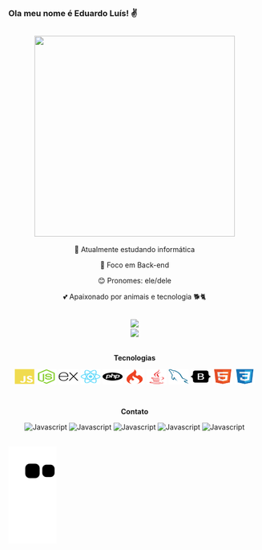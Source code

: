 ### Ola meu nome é Eduardo Luís! ✌️
##
<div align="center">
<img height="400" width="400" src='https://media.discordapp.net/attachments/894667128643416104/1052320261531258991/Avatar-Maker.png?width=430&height=467'>
</div> 

<div align="center">
    <p>📖 Atualmente estudando informática</p>
    <p>📍 Foco em Back-end</p>
    <p>😊 Pronomes: ele/dele</p>
    <p>💕 Apaixonado por animais e tecnologia 🐕🐈</p>
</div>

<br>

<div align="center">
  <img src="https://github-readme-stats.vercel.app/api?username=Eduardo-Moller&show_icons=true&hide_border=true&theme=dracula&include_all_commits=true&count_private=true&bg_color=35,1a1b27,252334"/>
</div>

<div align="center">
  <img src="https://github-readme-stats.vercel.app/api/top-langs/?username=Eduardo-Moller&layout=compact&langs_count=7&theme=dracula&hide_border=true">
</div>

##

<div align="center">
  <p><b>Tecnologias</b></p>
    <img align="center" height="30" width="40" src="https://raw.githubusercontent.com/devicons/devicon/master/icons/javascript/javascript-plain.svg">
    <img align="center" height="30" width="40" src="https://raw.githubusercontent.com/devicons/devicon/master/icons/nodejs/nodejs-plain.svg">
    <img align="center" height="30" width="40" src="https://raw.githubusercontent.com/devicons/devicon/master/icons/express/express-original.svg">
    <img align="center" height="30" width="40" src="https://raw.githubusercontent.com/devicons/devicon/master/icons/react/react-original.svg">
    <img align="center" height="30" width="40" src="https://raw.githubusercontent.com/devicons/devicon/master/icons/php/php-plain.svg">
    <img align="center" height="30" width="40" src="https://raw.githubusercontent.com/devicons/devicon/master/icons/codeigniter/codeigniter-plain.svg">
    <img align="center" height="30" width="40" src="https://raw.githubusercontent.com/devicons/devicon/master/icons/java/java-plain.svg">
    <img align="center" height="30" width="40" src="https://raw.githubusercontent.com/devicons/devicon/master/icons/mysql/mysql-plain.svg">
    <img align="center" height="30" width="40" src="https://raw.githubusercontent.com/devicons/devicon/master/icons/bootstrap/bootstrap-plain.svg">
    <img align="center" height="30" width="40" src="https://raw.githubusercontent.com/devicons/devicon/master/icons/html5/html5-original.svg">
    <img align="center" height="30" width="40" src="https://raw.githubusercontent.com/devicons/devicon/master/icons/css3/css3-original.svg">
    <br>
</div>
<br>

##

<div align="center">
  <p><b>Contato</b></p>
  <img src="https://img.shields.io/badge/LinkedIn-292d3e?style=for-the-badge&logo=linkedin&logoColor=white" alt="Javascript"/>
  <img src="https://img.shields.io/badge/Microsoft_Outlook-292d3e?style=for-the-badge&logo=microsoft-outlook&logoColor=white" alt="Javascript"/>
  <img src="https://img.shields.io/badge/WhatsApp-292d3e?style=for-the-badge&logo=whatsapp&logoColor=white" alt="Javascript"/>
  <img src="https://img.shields.io/badge/Instagram-292d3e?style=for-the-badge&logo=instagram&logoColor=white" alt="Javascript"/>
  <img src="https://img.shields.io/badge/Steam-292d3e?style=for-the-badge&logo=steam&logoColor=white" alt="Javascript"/>
  <br>
</div>
<br>

![Snake animation](https://github.com/Eduardo-Moller/Eduardo-Moller/blob/output/github-contribution-grid-snake.svg)
